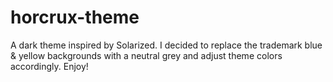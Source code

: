 # horcrux-theme

A dark theme inspired by Solarized. I decided to replace the trademark blue & yellow backgrounds with a neutral grey and adjust theme colors accordingly. Enjoy!
